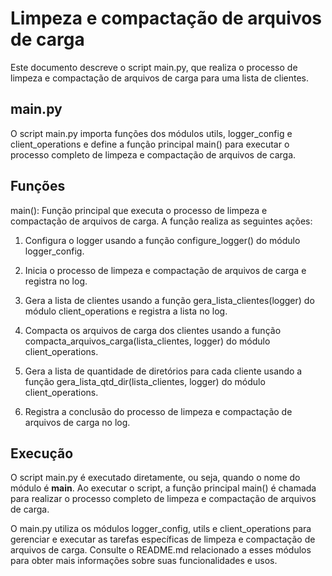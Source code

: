 # Limpeza e compactação de arquivos de carga

Este documento descreve o script main.py, que realiza o processo de limpeza e compactação de arquivos de carga para uma lista de clientes.

## main.py

O script main.py importa funções dos módulos utils, logger_config e client_operations e define a função principal main() para executar o processo completo de limpeza e compactação de arquivos de carga.

## Funções

main(): Função principal que executa o processo de limpeza e compactação de arquivos de carga. A função realiza as seguintes ações:

1. Configura o logger usando a função configure_logger() do módulo logger_config.

2. Inicia o processo de limpeza e compactação de arquivos de carga e registra no log.

3. Gera a lista de clientes usando a função gera_lista_clientes(logger) do módulo client_operations e registra a lista no log.

4. Compacta os arquivos de carga dos clientes usando a função compacta_arquivos_carga(lista_clientes, logger) do módulo client_operations.

5. Gera a lista de quantidade de diretórios para cada cliente usando a função gera_lista_qtd_dir(lista_clientes, logger) do módulo client_operations.

6. Registra a conclusão do processo de limpeza e compactação de arquivos de carga no log.

## Execução

O script main.py é executado diretamente, ou seja, quando o nome do módulo é __main__. Ao executar o script, a função principal main() é chamada para realizar o processo completo de limpeza e compactação de arquivos de carga.

O main.py utiliza os módulos logger_config, utils e client_operations para gerenciar e executar as tarefas específicas de limpeza e compactação de arquivos de carga. Consulte o README.md relacionado a esses módulos para obter mais informações sobre suas funcionalidades e usos.
